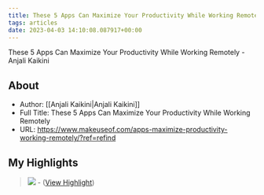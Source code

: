 ```yaml
---
title: These 5 Apps Can Maximize Your Productivity While Working Remotely (Highlights)
tags: articles
date: 2023-04-03 14:10:08.087917+00:00
---
```

These 5 Apps Can Maximize Your Productivity While Working Remotely - Anjali Kaikini

## About
- Author: [[Anjali Kaikini|Anjali Kaikini]]
- Full Title: These 5 Apps Can Maximize Your Productivity While Working Remotely
- URL: https://www.makeuseof.com/apps-maximize-productivity-working-remotely/?ref=refind

## My Highlights
> ![](https://static1.makeuseofimages.com/wordpress/wp-content/uploads/2023/01/moodfit-mobile-app-screenshot-4.jpg?q=50&fit=crop&dpr=1.5)
\-  ([View Highlight](https://read.readwise.io/read/01gx3q8a8jf2rtcp1tq5ymj0d4))

